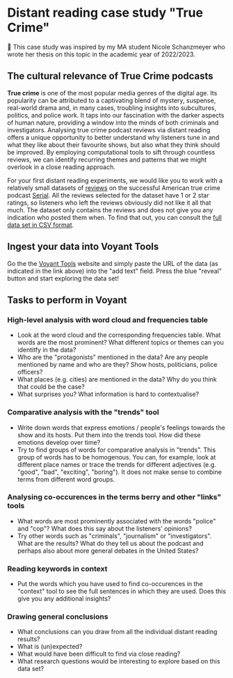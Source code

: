 # Distant reading case study "True Crime"

🙌 This case study was inspired by my MA student Nicole Schanzmeyer who wrote her thesis on this topic in the academic year of 2022/2023.

## The cultural relevance of True Crime podcasts

**True crime** is one of the most popular media genres of the digital age. Its popularity can be attributed to a captivating blend of mystery, suspense, real-world drama and, in many cases, troubling insights into subcultures, politics, and police work. It taps into our fascination with the darker aspects of human nature, providing a window into the minds of both criminals and investigators. Analysing true crime podcast reviews via distant reading offers a unique opportunity to better understand why listeners tune in and what they like about their favourite shows, but also what they think should be improved. By employing computational tools to sift through countless reviews, we can identify recurring themes and patterns that we might overlook in a close reading approach.

For your first distant reading experiments, we would like you to work with a relatively small datasets of [reviews](https://raw.githubusercontent.com/MonikaBarget/distant-reading/tree/main/data/Webscraping_samplePodcastReviews/Serial-1-and-2-stars-sub-corpus-csv.txt) on the successful American true crime podcast [Serial](https://podcasts.apple.com/us/podcast/serial/id917918570). All the reviews selected for the dataset have 1 or 2 star ratings, so listeners who left the reviews obviously did not like it all that much. The dataset only contains the reviews and does not give you any indication who posted them when. To find that out, you can consult the [full data set in CSV format](https://github.com/MonikaBarget/distant-reading/blob/main/data/Webscraping_samplePodcastReviews/Serial_1-and-2-stars_sub-corpus.csv).

## Ingest your data into Voyant Tools

Go the the [Voyant Tools](https://voyant-tools.org/) website and simply paste the URL of the data (as indicated in the link above) into the "add text" field. Press the blue "reveal" button and start exploring the data set!

## Tasks to perform in Voyant

### High-level analysis with word cloud and frequencies table

- Look at the word cloud and the corresponding frequencies table. What words are the most prominent? What different topics or themes can you identitfy in the data?
- Who are the "protagonists" mentioned in the data? Are any people mentioned by name and who are they? Show hosts, politicians, police officers?
- What places (e.g. cities) are mentioned in the data? Why do you think that could be the case?
- What surprises you? What information is hard to contextualise?

### Comparative analysis with the "trends" tool

- Write down words that express emotions / people's feelings towards the show and its hosts. Put them into the trends tool. How did these emotions develop over time?
- Try to find groups of words for comparative analysis in "trends". This group of words has to be homogenous. You can, for example, look at different place names or trace the trends for different adjectives (e.g. "good", "bad", "exciting", "boring"). It does not make sense to combine terms from different word groups.

### Analysing co-occurences in the terms berry and other "links" tools

- What words are most prominently associated with the words "police" and "cop"? What does this say about the listeners' opinions?
- Try other words such as "criminals", "journalism" or "investigators". What are the results? What do they tell us about the podcast and perhaps also about more general debates in the United States?

### Reading keywords in context

- Put the words which you have used to find co-occurences in the "context" tool to see the full sentences in which they are used. Does this give you any additional insights?

### Drawing general conclusions

- What conclusions can you draw from all the individual distant reading results?
- What is (un)expected?
- What would have been difficult to find via close reading?
- What research questions would be interesting to explore based on this data set?
